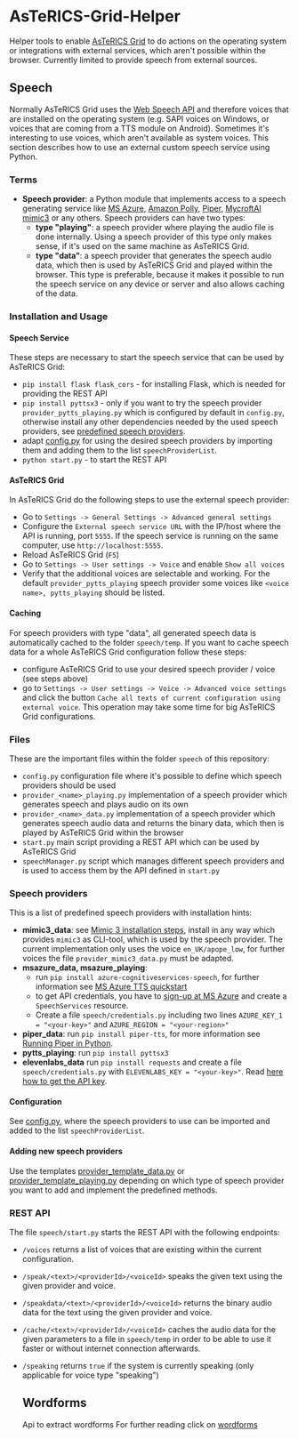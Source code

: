 # AsTeRICS-Grid-Helper
Helper tools to enable [AsTeRICS Grid](https://github.com/asterics/AsTeRICS-Grid) to do actions on the operating system or integrations with external services, which aren't possible within the browser. Currently limited to provide speech from external sources.

## Speech
Normally AsTeRICS Grid uses the [Web Speech API](https://developer.mozilla.org/en-US/docs/Web/API/Web_Speech_API) and therefore voices that are installed on the operating system (e.g. SAPI voices on Windows, or voices that are coming from a TTS module on Android). Sometimes it's interesting to use voices, which aren't available as system voices. This section describes how to use an external custom speech service using Python.

### Terms
* **Speech provider**: a Python module that implements access to a speech generating service like [MS Azure](https://azure.microsoft.com/en-us/products/ai-services/text-to-speech), [Amazon Polly](https://aws.amazon.com/polly/), [Piper](https://github.com/rhasspy/piper), [MycroftAI mimic3](https://github.com/MycroftAI/mimic3) or any others. Speech providers can have two types:
   * **type "playing"**: a speech provider where playing the audio file is done internally. Using a speech provider of this type only makes sense, if it's used on the same machine as AsTeRICS Grid.
   * **type "data"**: a speech provider that generates the speech audio data, which then is used by AsTeRICS Grid and played within the browser. This type is preferable, because it makes it possible to run the speech service on any device or server and also allows caching of the data.

### Installation and Usage
#### Speech Service
These steps are necessary to start the speech service that can be used by AsTeRICS Grid:
* `pip install flask flask_cors` - for installing Flask, which is needed for providing the REST API
* `pip install pyttsx3` - only if you want to try the speech provider `provider_pytts_playing.py` which is configured by default in `config.py`, otherwise install any other dependencies needed by the used speech providers, see [predefined speech providers](#speech-providers).
* adapt [config.py](https://github.com/asterics/AsTeRICS-Grid-Helper/blob/main/speech/config.py) for using the desired speech providers by importing them and adding them to the list `speechProviderList`.
* `python start.py` - to start the REST API

#### AsTeRICS Grid
In AsTeRICS Grid do the following steps to use the external speech provider:
* Go to `Settings -> General Settings -> Advanced general settings`
* Configure the `External speech service URL` with the IP/host where the API is running, port `5555`. If the speech service is running on the same computer, use `http://localhost:5555`.
* Reload AsTeRICS Grid (`F5`)
* Go to `Settings -> User settings -> Voice` and enable `Show all voices`
* Verify that the additional voices are selectable and working. For the default `provider_pytts_playing` speech provider some voices like `<voice name>, pytts_playing` should be listed.

#### Caching
For speech providers with type "data", all generated speech data is automatically cached to the folder `speech/temp`. If you want to cache speech data for a whole AsTeRICS Grid configuration follow these steps:
* configure AsTeRICS Grid to use your desired speech provider / voice (see steps above)
* go to `Settings -> User settings -> Voice -> Advanced voice settings` and click the button `Cache all texts of current configuration using external voice`. This operation may take some time for big AsTeRICS Grid configurations.

### Files
These are the important files within the folder `speech` of this repository:
* `config.py` configuration file where it's possible to define which speech providers should be used
* `provider_<name>_playing.py` implementation of a speech provider which generates speech and plays audio on its own
* `provider_<name>_data.py` implementation of a speech provider which generates speech audio data and returns the binary data, which then is played by AsTeRICS Grid within the browser
* `start.py` main script providing a REST API which can be used by AsTeRICS Grid
* `speechManager.py` script which manages different speech providers and is used to access them by the API defined in `start.py`

### Speech providers
This is a list of predefined speech providers with installation hints:
* **mimic3_data**: see [Mimic 3 installation steps](https://mycroft-ai.gitbook.io/docs/mycroft-technologies/mimic-tts/mimic-3), install in any way which provides `mimic3` as CLI-tool, which is used by the speech provider. The current implementation only uses the voice `en_UK/apope_low`, for further voices the file `provider_mimic3_data.py` must be adapted.
* **msazure_data, msazure_playing**:
   * run `pip install azure-cognitiveservices-speech`, for further information see [MS Azure TTS quickstart](https://learn.microsoft.com/en-us/azure/ai-services/speech-service/get-started-text-to-speech?tabs=windows%2Cterminal&pivots=programming-language-python)
   * to get API credentials, you have to [sign-up at MS Azure](https://azure.microsoft.com/de-de/get-started/azure-portal) and create a `SpeechServices` resource.
   * Create a file `speech/credentials.py` including two lines `AZURE_KEY_1 = "<your-key>"` and `AZURE_REGION = "<your-region>"`
* **piper_data**: run `pip install piper-tts`, for more information see [Running Piper in Python](https://github.com/rhasspy/piper?tab=readme-ov-file#running-in-python).
* **pytts_playing**: run `pip install pyttsx3`
* **elevenlabs_data** run `pip install requests` and create a file `speech/credentials.py` with `ELEVENLABS_KEY = "<your-key>"`. Read [here how to get the API key](https://elevenlabs.io/docs/api-reference/text-to-speech#authentication).

#### Configuration
See [config.py](https://github.com/asterics/AsTeRICS-Grid-Helper/blob/main/speech/config.py), where the speech providers to use can be imported and added to the list `speechProviderList`.

#### Adding new speech providers
Use the templates [provider_template_data.py](https://github.com/asterics/AsTeRICS-Grid-Helper/blob/main/speech/provider_template_data.py) or [provider_template_playing.py](https://github.com/asterics/AsTeRICS-Grid-Helper/blob/main/speech/provider_template_playing.py) depending on which type of speech provider you want to add and implement the predefined methods.

### REST API
The file `speech/start.py` starts the REST API with the following endpoints:
* `/voices` returns a list of voices that are existing within the current configuration.
* `/speak/<text>/<providerId>/<voiceId>` speaks the given text using the given provider and voice.
* `/speakdata/<text>/<providerId>/<voiceId>` returns the binary audio data for the text using the given provider and voice.
* `/cache/<text>/<providerId>/<voiceId>` caches the audio data for the given parameters to a file in `speech/temp` in order to be able to use it faster or without internet connection afterwards.
* `/speaking` returns `true` if the system is currently speaking (only applicable for voice type "speaking")

  ## Wordforms
  Api to extract wordforms
  For further reading click on [wordforms](wordforms/ReadMe.md)
